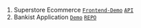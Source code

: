 <!-- @format -->

1. Superstore Ecommerce
   [`Frontend-Demo`](https://web.dev/building-split-text-animations/)
   [`API`](https://dashboard.heroku.com/apps/ecommerce1-backend)
2. Bankist Application
   [`Demo`](https://gideon-bankist-app.netlify.app)
   [`REPO`](https://github.com/ThriledLokki983/bankist-app)
